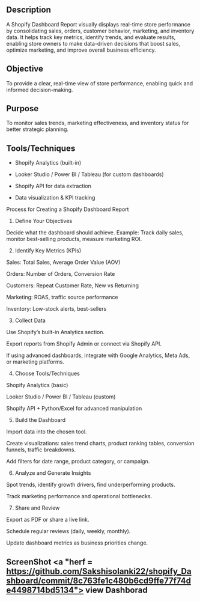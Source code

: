 ## Description
A Shopify Dashboard Report visually displays real-time store performance by consolidating sales, orders, customer behavior, marketing, and inventory data. It helps track key metrics, identify trends, and evaluate results, enabling store owners to make data-driven decisions that boost sales, optimize marketing, and improve overall business efficiency.

## Objective
 To provide a clear, real-time view of store performance, enabling quick and informed decision-making.

## Purpose
To monitor sales trends, marketing effectiveness, and inventory status for better strategic planning.

## Tools/Techniques
- Shopify Analytics (built-in)

- Looker Studio / Power BI / Tableau (for custom dashboards)

- Shopify API for data extraction

- Data visualization & KPI tracking

Process for Creating a Shopify Dashboard Report
1. Define Your Objectives

Decide what the dashboard should achieve.
Example: Track daily sales, monitor best-selling products, measure marketing ROI.

2. Identify Key Metrics (KPIs)

Sales: Total Sales, Average Order Value (AOV)

Orders: Number of Orders, Conversion Rate

Customers: Repeat Customer Rate, New vs Returning

Marketing: ROAS, traffic source performance

Inventory: Low-stock alerts, best-sellers

3. Collect Data

Use Shopify’s built-in Analytics section.

Export reports from Shopify Admin or connect via Shopify API.

If using advanced dashboards, integrate with Google Analytics, Meta Ads, or marketing platforms.

4. Choose Tools/Techniques

Shopify Analytics (basic)

Looker Studio / Power BI / Tableau (custom)

Shopify API + Python/Excel for advanced manipulation

5. Build the Dashboard

Import data into the chosen tool.

Create visualizations: sales trend charts, product ranking tables, conversion funnels, traffic breakdowns.

Add filters for date range, product category, or campaign.

6. Analyze and Generate Insights

Spot trends, identify growth drivers, find underperforming products.

Track marketing performance and operational bottlenecks.

7. Share and Review

Export as PDF or share a live link.

Schedule regular reviews (daily, weekly, monthly).

Update dashboard metrics as business priorities change.

## ScreenShot <a "herf = https://github.com/Sakshisolanki22/shopify_Dashboard/commit/8c763fe1c480b6cd9ffe77f74de4498714bd5134"> view Dashborad </a> 

